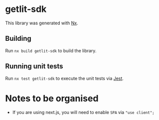 # getlit-sdk

This library was generated with [Nx](https://nx.dev).

## Building

Run `nx build getlit-sdk` to build the library.

## Running unit tests

Run `nx test getlit-sdk` to execute the unit tests via [Jest](https://jestjs.io).

# Notes to be organised

- If you are using next.js, you will need to enable `SPA` via `"use client";` 